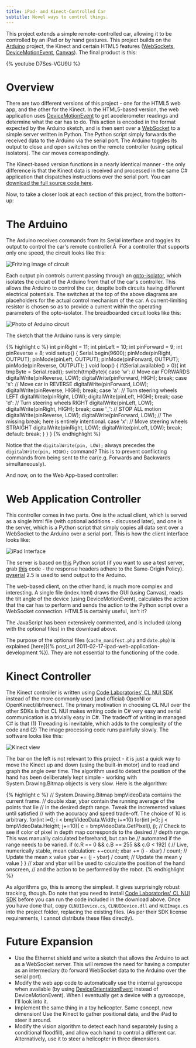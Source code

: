 ```yaml
---
title: iPad- and Kinect-Controlled Car
subtitle: Novel ways to control things.
---
```

This project extends a simple remote-controlled car, allowing it to be controlled by an iPad or by hand gestures. This project builds on the [Arduino](http://arduino.cc/) project, the Kinect and certain HTML5 features ([WebSockets](http://en.wikipedia.org/wiki/WebSockets), [DeviceMotionEvent](http://developer.apple.com/library/safari/#documentation/SafariDOMAdditions/Reference/DeviceMotionEventClassRef/DeviceMotionEvent/DeviceMotionEvent.html#//apple_ref/javascript/cl/DeviceMotionEvent), [Canvas](http://en.wikipedia.org/wiki/Canvas_element)). The final product is this:

{% youtube D7Ses-VGU9U %}

# Overview

There are two different versions of this project - one for the HTML5 web app, and the other for the Kinect. In the HTML5-based version, the web application uses [DeviceMotionEvent](http://developer.apple.com/library/safari/#documentation/SafariDOMAdditions/Reference/DeviceMotionEventClassRef/DeviceMotionEvent/DeviceMotionEvent.html#//apple_ref/javascript/cl/DeviceMotionEvent) to get accelerometer readings and determine what the car has to do. This action is encoded in the format expected by the Arduino sketch, and is then sent over a [WebSocket](http://en.wikipedia.org/wiki/WebSockets) to a simple server written in Python. The Python script simply forwards the received data to the Arduino via the serial port. The Arduino toggles its output to close and open switches on the remote controller (using optical isolators). The car moves correspondingly.

The Kinect-based version functions in a nearly identical manner - the only difference is that the Kinect data is received and processed in the same C# application that dispatches instructions over the serial port. You can [download the full source code here](http://www.gauravmanek.com/blog/wp-content/uploads/2011/03/RC_Car.zip).

Now, to take a closer look at each section of this project, from the bottom-up:

# The Arduino

The Arduino receives commands from its Serial interface and toggles its output to control the car's remote controller.Â  For a controller that supports only one speed, the circuit looks like this:

![Fritzing image of circuit](projects/img/2011-03-28-ipad-and-kinect-controlled-car/RC-Control_bb.png "Fritzing image of circuit")

Each output pin controls current passing through an [opto-isolator](http://en.wikipedia.org/wiki/Opto-isolator), which isolates the circuit of the Arduino from that of the car's controller. This allows the Arduino to control the car, despite both circuits having different electrical potentials. The switches at the top of the above diagrams are placeholders for the actual control mechanism of the car. A current-limiting resistor is chosen so as to provide a current within the operating parameters of the opto-isolator. The breadboarded circuit looks like this:

![Photo of Arduino circuit](projects/img/2011-03-28-ipad-and-kinect-controlled-car/DSC_5087.jpg "Photo of Arduino circuit")

The sketch that the Arduino runs is very simple:

{% highlight c %}
int pinRight = 11;
int pinLeft = 10;
int pinForward = 9;
int pinReverse = 8;
void setup() {
  Serial.begin(9600);
  pinMode(pinRight, OUTPUT);
  pinMode(pinLeft, OUTPUT);
  pinMode(pinForward, OUTPUT);
  pinMode(pinReverse, OUTPUT);
}
void loop() {
  if(Serial.available() > 0){
    int tmpByte = Serial.read();
    switch(tmpByte){
      case 'w': // Move car FORWARDS
        digitalWrite(pinReverse, LOW);
        digitalWrite(pinForward, HIGH);
        break;
      case 's': // Move car in REVERSE
        digitalWrite(pinForward, LOW);
        digitalWrite(pinReverse, HIGH);
        break;
      case 'a': // Turn steering wheels LEFT
        digitalWrite(pinRight, LOW);
        digitalWrite(pinLeft, HIGH);
        break;
      case 'd': // Turn steering wheels RIGHT
        digitalWrite(pinLeft, LOW);
        digitalWrite(pinRight, HIGH);
        break;
      case '_': // STOP ALL motion
        digitalWrite(pinReverse, LOW);
        digitalWrite(pinForward, LOW);
        // The missing break; here is entirely intentional.
      case 'x': // Move steering wheels STRAIGHT
        digitalWrite(pinRight, LOW);
        digitalWrite(pinLeft, LOW);
        break;
      default:
        break;
    }
  }
}
{% endhighlight %}

Notice that the `digitalWrite(pin, LOW);` always precedes the `digitalWrite(pin, HIGH);` command? This is to prevent conflicting commands from being sent to the car(e.g. Forwards and Backwards simultaneously).

And now, on to the Web App-based controller:

# Web Application Controller



This controller comes in two parts. One is the actual client, which is served as a single html file (with optional additions - discussed later), and one is the server, which is a Python script that simply copies all data sent over a WebSocket to the Arduino over a serial port. This is how the client interface looks like:

![iPad Interface](projects/img/2011-03-28-ipad-and-kinect-controlled-car/Untitled-1.png "iPad Interface")

The server is based on [this](http://pastebin.com/zBjN02jQ) Python script (if you want to use a test server, grab [this](http://pastebin.com/d8SDbbED) code - the response headers adhere to the Same-Origin Policy). [pyserial](http://sourceforge.net/projects/pyserial/files/pyserial/2.5/) 2.5 is used to send output to the Arduino.

The web-based client, on the other hand, is much more complex and interesting. A single file (index.html) draws the GUI (using Canvas), reads the tilt angle of the device (using DeviceMotionEvent), calculates the action that the car has to perform and sends the action to the Python script over a WebSocket connection. HTML5 is certainly useful, isn't it?

The JavaScript has been extensively commented, and is included (along with the optional files) in the download above.

The purpose of the optional files (`cache_manifest.php` and `date.php`) is explained [here]({% post_url 2011-02-17-ipad-web-application-development %}). They are not essential to the functioning of the code.

# Kinect Controller

The Kinect controller is written using [Code Laboratories' CL NUI SDK](http://codelaboratories.com/nui/) instead of the more commonly used (and official) OpenNI or OpenKinect/libfreenect. The primary motivation in choosing CL NUI over the other SDKs is that CL NUI makes writing code in C# very easy and serial communication is a trivially easy in C#. The tradeoff of writing in managed C# is that (1) Threading is inevitable, which adds to the complexity of the code and (2) The image processing code runs painfully slowly. The software looks like this:

![Kinect view](projects/img/2011-03-28-ipad-and-kinect-controlled-car/screenshot_kinect.png "Kinect view")

The bar on the left is not relevant to this project - it is just a quick way to move the Kinect up and down (using the built-in motor) and to read and graph the angle over time. The algorithm used to detect the position of the hand has been deliberately kept simple - working with System.Drawing.Bitmap objects is very slow. Here is the algorithm:

{% highlight c %}
// System.Drawing.Bitmap bmpVideoData contains the current frame.
// double xbar, ybar contain the running average of the points that lie
// 	in the desired depth range. Tweak the incremented values until satisfied
// 	with the accuracy and speed trade-off. The choice of 10 is arbitrary.
for(int i=0; i < bmpVideoData.Width; i+=10)
    for(int j=0; j < bmpVideoData.Height; j+=10){
        c = bmpVideoData.GetPixel(i, j);
        // Check to see if color of pixel in depth map corresponds to the desired
        // depth range. This was manually calculated beforehand, but can be
        // automated if the range needs to be varied.
        if (c.R == 0 && c.B == 255 && c.G < 192) {
            // Live, numerically stable, mean calculation:
            ++count;
            xbar += (i - xbar) / count; // Update the mean x value
            ybar += (j - ybar) / count; // Update the mean y value
        }
    }
// xbar and ybar will be used to calculate the position of the hand onscreen,
// and the action to be performed by the robot.
{% endhighlight %}

As algorithms go, this is among the simplest. It gives surprisingly robust tracking, though. Do note that you need to install [Code Laboratories' CL NUI SDK](http://codelaboratories.com/nui/) before you can run the code included in the download above. Once you have done that, copy `CLNUIDevice.cs`,  `CLNUIDevice.dll` and  `NUIImage.cs` into the project folder, replacing the existing files. (As per their SDK license requirements, I cannot distribute these files directly).

# Future Expansion

- Use the Ethernet shield and write a sketch that allows the Arduino to act as a WebSocket server. This will remove the need for having a computer as an intermediary (to forward WebSocket data to the Arduino over the serial port).
- Modify the web app code to automatically use the internal gyroscope when available (by using [DeviceOrientationEvent](http://dev.w3.org/geo/api/spec-source-orientation) instead of DeviceMotionEvent). When I eventually get a device with a gyroscope, I'll look into it.
- Implement the same thing in a toy helicopter. Same concept, new dimension! Use the Kinect to gather positional data, and the iPad to steer it around.
- Modify the vision algorithm to detect each hand separately (using a conditional floodfill), and allow each hand to control a different car. Alternatively, use it to steer a helicopter in three dimensions.
